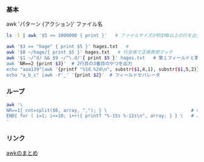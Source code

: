 ### 基本
awk 'パターン {アクション}' ファイル名

```sh
ls -l | awk '$5 >= 1000000 { print }'   # ファイルサイズが約1MB以上の行を出力する

awk '$3 == "hage" { print $5 }' hages.txt   #
awk '$0 ~/hage/{ print $5 }' hages.txt   # 行全体で正規表現マッチ
awk '$1 ~/^d/ && $9 ~/^\.d/'{ print $5 }' hages.txt   # 第１フィールドと第９フィールドで正規表現マッチ
awk 'NR==2 {print $3}'  # 2行目の3番目のやつを出力
echo "aaa139"|awk '{printf "%1d.%2d\n", substr($1,4,1), substr($1,5,2)}'  # 139を抜き取り1.39と表示
echo "a_b_c" |awk -F'_' '{print $2}'  # フィールドセパレータ
```

### ループ
```sh
awk '\
NR==1{ cnt=split($0, array, ","); } \                               # splitで$0を","で分解して、arrayに入れる
END{ for ( i=1; i<=10; i++){ printf "%-15s %-12s\n", array; } } \   # ループでprintfする
'
```

### リンク

[awkのまとめ](http://www.osaka-kyoiku.ac.jp/~kokugo/nonami/awk/awkmini.html)

